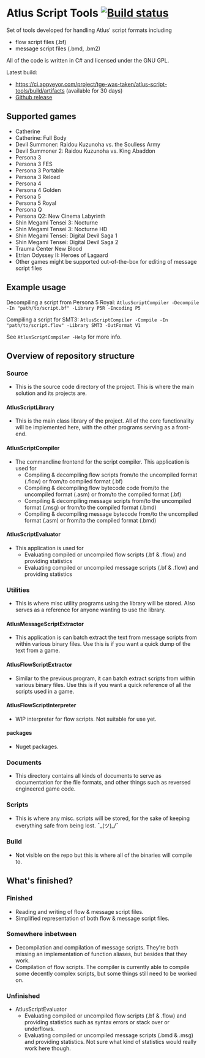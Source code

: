 ﻿
# Atlus Script Tools [![Build status](https://ci.appveyor.com/api/projects/status/l3p8joj4frjkn753?svg=true)](https://ci.appveyor.com/project/tge-was-taken/atlus-script-tools/build/artifacts)

Set of tools developed for handling Atlus' script formats including
* flow script files (.bf)
* message script files (.bmd, .bm2)

All of the code is written in C# and licensed under the GNU GPL.

Latest build:
* https://ci.appveyor.com/project/tge-was-taken/atlus-script-tools/build/artifacts (available for 30 days)
* [Github release](https://github.com/tge-was-taken/Atlus-Script-Tools/releases)

## Supported games ##
* Catherine
* Catherine: Full Body
* Devil Summoner: Raidou Kuzunoha vs. the Soulless Army
* Devil Summoner 2: Raidou Kuzunoha vs. King Abaddon
* Persona 3
* Persona 3 FES
* Persona 3 Portable
* Persona 3 Reload
* Persona 4
* Persona 4 Golden
* Persona 5
* Persona 5 Royal
* Persona Q
* Persona Q2: New Cinema Labyrinth
* Shin Megami Tensei 3: Nocturne
* Shin Megami Tensei 3: Nocturne HD
* Shin Megami Tensei: Digital Devil Saga 1
* Shin Megami Tensei: Digital Devil Saga 2
* Trauma Center New Blood
* Etrian Odyssey II: Heroes of Lagaard
* Other games might be supported out-of-the-box for editing of message script files

## Example usage ##
Decompiling a script from Persona 5 Royal: ``AtlusScriptCompiler -Decompile -In "path/to/script.bf" -Library P5R -Encoding P5``

Compiling a script for SMT3: ``AtlusScriptCompiler -Compile -In "path/to/script.flow" -Library SMT3 -OutFormat V1`` 

See ``AtlusScriptCompiler -Help`` for more info.

## Overview of repository structure ##

### Source ###
* This is the source code directory of the project. This is where the main solution and its projects are.

#### AtlusScriptLibrary ####
* This is the main class library of the project. All of the core functionality will be implemented here, with the other programs serving as a front-end.

#### AtlusScriptCompiler ####
* The commandline frontend for the script compiler. This application is used for
	* Compiling & decompiling flow scripts from/to the uncompiled format (.flow) or from/to compiled format (.bf)
	* Compiling & decompiling flow bytecode code from/to the uncompiled format (.asm) or from/to the compiled format (.bf)
	* Compiling & decompiling message scripts from/to the uncompiled format (.msg) or from/to the compiled format (.bmd)
	* Compiling & decompiling message bytecode from/to the uncompiled format (.asm) or from/to the  compiled format (.bmd)

#### AtlusScriptEvaluator ####
* This application is used for
	* Evaluating compiled or uncompiled flow scripts (.bf & .flow) and providing statistics
	* Evaluating compiled or uncompiled message scripts (.bf & .flow) and providing statistics

### Utilities ###
* This is where misc utility programs using the library will be stored. Also serves as a reference for anyone wanting to use the library.

#### AtlusMessageScriptExtractor ####
* This application is can batch extract the text from message scripts from within various binary files. Use this is if you want a quick dump of the text from a game.

#### AtlusFlowScriptExtractor ####
* Similar to the previous program, it can batch extract scripts from within various binary files. Use this is if you want a quick reference of all the scripts used in a game.

#### AtlusFlowScriptInterpreter ####
* WIP interpreter for flow scripts. Not suitable for use yet.

#### packages ####
* Nuget packages.

### Documents ###
* This directory contains all kinds of documents to serve as documentation for the file formats, and other things such as reversed engineered game code.

### Scripts ###
* This is where any misc. scripts will be stored, for the sake of keeping everything safe from being lost. ¯\_(ツ)_/¯

### Build ###
* Not visible on the repo but this is where all of the binaries will compile to.

## What's finished? ##

### Finished ###
* Reading and writing of flow & message script files.
* Simplified representation of both flow & message script files.

### Somewhere inbetween ###
* Decompilation and compilation of message scripts. They're both missing an implementation of function aliases, but besides that they work.
* Compilation of flow scripts. The compiler is currently able to compile some decently complex scripts, but some things still need to be worked on.

### Unfinished ###
* AtlusScriptEvaluator
	* Evaluating compiled or uncompiled flow scripts (.bf & .flow) and providing statistics such as syntax errors or stack over or underflows.
	* Evaluating compiled or uncompiled message scripts (.bmd & .msg) and providing statistics. Not sure what kind of statistics would really work here though. 

